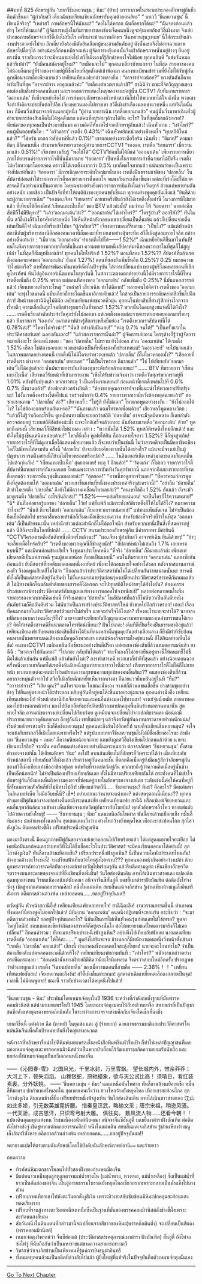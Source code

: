 ##บทที่ 825 อักษรพู่กัน ‘บทกวีชิ่นหยวนชุน ; หิมะ’ (ท้าย)
บรรยากาศในสนามประลองอักษรพู่กันยิ่งคึกคักขึ้นมา
“ผู้กำกับสวี เดี๋ยวฉันขอเรียนเขียนอักษรกับคุณด้วยคนสิคะ”
“ บทกวี ‘ชิ่นหยวนชุน’ นี้เขียนดีจริงๆ”
“เหล่าสวี ภาพอักษรนี้ให้ฉันนะ!”
“คงไม่ได้หรอก ฉันก็อยากได้นะ!”
“ฉันจองก่อนแล้ว ฮ่าๆ ใครก็ห้ามแย่ง!”
ผู้จัดการหญิงในทีมรายการของช่องเจ็ดคนหนึ่งดูจะคุ้นเคยกับสวีอี้เผิงมาก จึงเอ่ยปากขอภาพอักษรจากสวีอี้เผิงไม่ทันไร เตรียมจะม้วนภาพอักษร ‘ชิ่นหยวนชุน;เหมย’ นี้ใส่กระเป๋าแล้ว งานประกวดยังไม่จบ อีกเดี๋ยวยังต้องมีตัดสินเลือกผู้ชนะสามอันดับอยู่ ดังนั้นเธอจึงไม่อาจฉวยภาพอักษรไปดื้อๆได้ อย่างน้อยก็ก่อนหมึกจะแห้ง ผู้จัดการหญิงคนนั้นจึงเฝ้าอักษรภาพนั้นอยู่ข้างๆ ยืนอยู่ตรงนั้น ราวกับเกรงว่าจะมีคนมาแย่งไป
สวีอี้เผิงเองก็รู้สึกลำพองใจไม่น้อย
ทุกคนยินดี
“แข่งกันหมดแล้วรึเปล่า?”
“ยังมีคนสมัครอยู่ไหม?”
“เหมือนจะไม่”
ทุกคนเหลียวซ้ายแลขวา ในที่สุด สายตาของคนไม่น้อยก็ตกอยู่ที่ร่างของจางเย่ผู้ที่ซึ่งเงียบที่สุดตั้งแต่เข้าห้องมา คนลงทะเบียนเข้าร่วมที่ยังไม่ได้จับพู่กัน ดูเหมือนจะเหลือเพียงเขาแล้ว
เหยียนเทียนเฟยกล่าวพลางยิ้ม : “อาจารย์จางน้อย?”
หวงตันตันก็คาดหวังเป็นที่สุด “อาจารย์จาง ตาคุณแล้วค่ะ”
“เหลือแต่พวกเราแล้วสิ?” ฮาฉีฉีว่า
ขณะที่จิตวิญญาณของคนช่องสิบสี่เขย่าคลอนขึ้นมา และรอคอยการแสดงใหญ่ของจางเย่อยู่นั้น CCTV1 กับทีมงานรายการ ‘ออกมาเต้น’ ที่เพิ่งจะแย่งซีนไป การส่งมอบอักษรของหัวหน้าสถานีก็ทำให้พวกเขาได้ใจ ดังนั้น พวกเขาจึงกำลังคิดจะประชันต่อไปอีก
เจียงหยวนมองไปทางเขา
สวีอี้เผิงชำเลืองมองเขาแวบหนึ่ง
แต่ทันใดนั้นเอง ก็มีคนวิ่งเข้ามาจากด้านนอกผู้หนึ่ง
“ผู้อำนวยการเฉิน เรตติ้งออกมาแล้ว” คนผู้นั้นวิ่งมาหาเฉินหั่วผู้อำนวยการช่องสิบเอ็ดไม่ได้พูดดังมาก แต่คนที่อยู่รอบๆล้วนได้ยิน
อะไร?
ในที่สุดก็มาแล้วเหรอ!?
นัยน์ตาของทุกคนเป็นประกายขึ้นมา ความคิดก็หันเหไปจากอักษรพู่กันแล้ว!
เฉินหั่วถาม : “เท่าไหร่?”
คนผู้นั้นตอบทันใด : “ ‘ครัวดารา’ เรตติ้ง 0.43%!”
เฉินหั่วพยักหน้าอย่างพึงพอใจ “ทุบสถิติใหม่แล้ว?”
“ใช่ครับ มากกว่าสัปดาห์ที่แล้ว 0.1%!” เขาตอบอย่างกระตือรือร้น
เฉินหั่ว : “ดีมาก!”
ตามมาติดๆ มีอีกคนหนึ่ง เข้ามาหาเจียงหยวนรองผู้อำนวยการCCTV1 “รองผอ. เรตติ้ง ‘ร้อยดารา’ เมื่อวานมาแล้ว 0.51%!”
เจียงหยวนรับรู้ “พอใช้ได้”
CCTV1ย่อมไม่ได้มีแค่ ‘ออกมาเต้น’ เพียงรายการเดียว ภายใต้แบรนด์รายการวาไรตี้นั้นมีมากมาย ‘ร้อยดารา’ เป็นหนึ่งในรายการเก่าที่ฉายมาได้ปีครึ่ง เรตติ้งไม่หวือหวามาโดยตลอด คราวนี้ได้เรตติ้งมากกว่า 0.5% เขาก็พอใจมากแล้ว แน่นอนว่าคงเป็นเพราะว่าสัปดาห์ที่แล้ว ‘ร้อยดารา’ มีการเชิญดาราระดับใหญ่มานั่นเอง
เรตติ้งฝืนธรรมชาติของ ‘ปลายลิ้น’ ในสัปดาห์ก่อนทำให้รายการวาไรตี้หลายรายการตื่นตกใจ จนพากันกระเตื้องขึ้นมา แต่ละที่เร่งโด๊ปไล่กวดสารคดีกันอย่างเอาเป็นเอาตาย โดยเฉพาะอย่างยิ่งพวกรายการบันเทิงในช่วงวันศุกร์ ล้วนแต่พยายามกันอย่างหนัก เลยเชียว เป็นปัจจัยที่ทำให้เนติตังของทุกคนขยับขึ้นมา
ทุกคนต่างพูดคุยกันเซ็งแซ่
“ยินดีด้วยนะผู้อำนวยการเฉิน”
“รองผอ.เจียง ‘ร้อยดารา’ ฉายมาครึ่งปีแล้วยังได้เรตติ้งตั้งเท่านี้ ในวงการมีไม่มากแล้ว ที่เทียบได้ก็คงมีแค่ ‘เซียนเกะเป๊ะเนื้อ’ ของ BTV แล้วล่ะมั้ง? ผมว่านะ ให้ ‘ร้อยดารา’ ฉายต่ออีกสักปีก็ไม่มีปัญหา!”
“แล้ว‘ออกมาเต้น’ล่ะ?”
“‘ออกมาเต้น’ได้เท่าไหร่?”
“ใครรู้บ้าง? ออกรึยัง?”
ทันใดนั้น สวีอี้เผิงก็รับโทรศัพท์สายหนึ่ง ได้เห็นสีหน้ากังวลของเขาเปลี่ยนเป็นตื่นเต้น แล้วก็เปลี่ยนจากตื่นเต้นเป็นดีใจ!
เฉินเหยี่ยรีบเข้าไปหา “ผู้กำกับสวี?”
เจียงหยวนเองก็รีบถาม : “เป็นไง?”
แม้แต่หัวหน้าสถานีกับผู้บริหารสถานีอีกสองคนเวลานี้ก็มองมาที่พวกเขาอย่างลุ้นระทึก
สวีอี้เผิงสูดลมหายใจลึก กล่าวอย่างตื่นเต้นว่า : “เมื่อวาน ‘ออกมาเต้น’ ทำเรตติ้งไปได้——1.52%!”
เฉินเหยี่ยยินดีขึ้นมาในทันที!
คนในทีมรายการของพวกเขาก็เฮลั่นขึ้นมา ความพยายามหนึ่งสัปดาห์มานี้ของพวกเขาในที่สุดก็ไม่สูญเปล่า ในที่สุดก็สัมฤทธิ์ผลแล้ว!
ทุกคนไชโยโห่ร้อง!
1.52%?
ตอนที่สอง 1.52%??
สัปดาห์ที่แล้วเรตติ้งออกอากาศของ ‘ออกมาเต้น’ ยังแค่ 1.27%! ตอนที่สองยังเพิ่มขึ้นอีก 0.25%? 0.25 หมายความว่าไงน่ะหรือ? ภายใต้การพัฒนาอินเทอร์เน็ตในปัจจุบัน ใต้การเปลี่ยนแปลงของผู้บริโภคหลายคนที่เลิกดูโทรทัศน์ หันไปดูอินเทอร์เน็ตแทนในทุกวันนี้ ในสภาวะตลาดตกต่ำอย่างนี้ไม่มีรายการวาไรตี้ที่ไหนเรตติ้งเพิ่มถึง 0.25% หรอก แต่ตอนที่สองของ ‘ออกมาเต้น’ กลับเพิ่มถึง 0.25%? นี่มันแหกสวรรค์แล้ว!
เจียนหยวนหัวเราะใหญ่ “ เหล่าสวี เสี่ยวเฉิน ทำได้ดีมาก!”
หลายคนไม่คิดว่า เรตติ้งของ ‘ออกมาเต้น’ จะพุ่งไวขนาดนี้ แป๊บเดียวก็กระโดดขึ้นมาอีกระดับแล้ว! ใกล้จะเป็นรายการระดับคราสสิกขึ้นไปอีกก้าว!
สีหน้าของฮาฉีฉีดูไม่ดีนัก
เหยียนเทียนเฟยขมวดคิ้วมุ่น
ทุกคนในช่องสิบสี่ต่างรู้สึกห่างไกลจากเรื่องดีๆ ความเชื่อมั่นถูกโจมตีอย่างรุนแรงในชั่วขณะ!
1.52%?
พวกนั้นโดดมาสูงขนาดนี้ได้ยังไง?
……
เรตติ้งเรียงลำดับประจำวันศุกร์ยังไม่ออกมา แต่เรตติ้งของแต่ละรายการต่างทยอยออกมาเรื่อยๆแล้ว
ทีมรายการ ‘ร้องเก่ง’
เหล่าสตาฟต่างรู้สึกกระหยิ่มยิ้มย่อง
“เรตติ้งพวกเราสัปดาห์นี้ได้ 0.78%ล่ะ!”
“โคตรไม่จริงน่า!”
“นั่นสิ อย่างกับฝันเลย!”
“ทะลุ 0.7% จนได้!”
“เป็นครั้งแรกในประวัติศาสตร์เลย! ฉลองกันเถอะ!”
“แล้วสองรายการนั้นล่ะ?” ผู้จัดการเอ่ยถาม
ใครๆต่างก็รู้ว่าผู้จัดการหมายถึงอะไร
มีคนหนึ่งตอบ : “ของ ‘ปลายลิ้น’ ไม่ทราบ ยังไม่ออก ส่วน ‘ออกมาเต้น’ ได้เรตติ้ง 1.52% เฮือก ไม่ต้องบอกเลย พวกเขาต้องเป็นที่หนึ่งของทั้งประเทศแน่! ‘เดอะวอยซ์’ จบไปนานแล้ว ในสภาพตลาดอย่างตอนนี้ เรตติ้งนี่ไม่มีใครเท่าพวกเขาแล้ว ‘ปลายลิ้น’ ก็ไม่ไหวหรอกมั้ง?”
“เสียดายที่เรตติ้งเรา ห่างจาก ‘ออกมาเต้น’ เยอะเลย”
“ไม่เป็นไรหรอก ดีมากแล้ว”
“ใช่ ไปเทียบกับ‘ออกมาเต้น’ไม่ได้อยู่แล้วล่ะ นั่นมันรายการบันเทิงลงทุนระดับร้อยล้านเลยนะ!”
……
BTV
ทีมรายการ ‘เซียนเกะเป๊ะเนื้อ’
เสียวหลวี่รับหน้าที่เข้ามารายงาน “เพิ่งได้รับข่าวแจ้งมาว่า เรตติ้งวันศุกร์พวกเราอยู่ที่ 1.01% หลังปรับปรุงแล้ว พวกเราทะลุ 1 เป็นครั้งแรกเลยนะ! ก่อนหน้านี้เรตติ้งหล่นไปที่ 0.6% 0.7% ตั้งนานแล้ว!”
ต้าเฟยกล่าวอย่างยินดี : “ต้องขอบคุณอาจารย์จางที่แนะนำให้พวกเราปรับปรุงนะ! ไม่งั้นเรตติ้งคงร่วงงี้ต่อไปแน่ รอร่วงต่ำกว่า 0.4% รายการพวกเรามีหวังต้องหยุดฉายแล้ว!”
ต่งซานซานถาม “ ‘ปลายลิ้น’ ล่ะ?”
เสียวหลวี่ : “ไม่รู้สิ ยังไม่ออก”
โหวเกอพูดอย่างงงงัน : “ยังไม่ออกได้ไง? ไม่ใช่ต้องออกพร้อมกันเหรอ?”
“ฉันถามแล้ว แถมโทรหาเพื่อนด้วย” เสียวหลวี่พูดพลางวิตก : “แล้วก็ไม่รู้ว่าเกิดอะไรขึ้น ดูเหมือนทางนั้นจะบอกว่าสถิติ ‘ปลายลิ้น’ อาจจะมีจุดผิดพลาด ก็เลยกำลังตรวจสอบอยู่ ระบบสถิติขัดข้องล่ะมั้ง น่าจะใกล้เสร็จแล้วแหละ ฉันยังถามเรตติ้ง ‘ออกมาเต้น’ ด้วย” พูดมาถึงตรงนี้ เสียวหลวี่ก็มีสีหน้าไม่น่ามอง กล่าว : “พวกนั้นได้ 1.52% ทุบสถิติเรตติ้งใหม่อีกแล้ว! และยังไม่ใช่สูงขึ้นแค่นิดหน่อยด้วย!”
โหวตี้นิ่งอึ้ง
หูเฟยได้ยิน ก็ถอนหายใจยาว
1.52%?
นี่ก็พุ่งสูงเกิน!
รายการวาไรตี้ที่ไม่ดูเบาเมื่อได้แสดงศักยภาพแล้ว ก็จะพบว่าเป็นเช่นนี้ ไม่ว่าสารคดีจะเป็นมืออาชีพเพียงใดก็ไม่มีทางไล่ตามทัน ครั้งนี้ ‘ปลายลิ้น’ ยังจะเทียบเคียงพวกนั้นได้อย่างไร? แม้นจะมีจางเย่เป็นผู้บัญชาการ เรตติ้งอย่างนี้ก็ข้ามไม่ไหวหรอกหรือเปล่า?
……
ในอินเทอร์เน็ต
เหล่ามวลชนเองก็แตกตื่นไปแล้วเช่นกัน!
“ ‘เซียนเกะเป๊ะเนื้อ’ สุดยอดเลย! ทะลุ 1 อีกแล้ว!”
“ ‘ร้องเก่ง’ ก็ไม่เลว รายการวาไรตี้สัปดาห์นี้แหกสวรรค์กันหมดเลย โดยเฉพาะรายการบันเทิงวันศุกร์พวกนี้ นอกจากอีกสองรายการที่เรตติ้งตกแล้ว รายการอื่นๆพุ่งขึ้นหมดเลยล่ะ!”
“สุดยอด!”
“ภาพนี้หาดูยากจริงเลย!”
“ที่ควรค่าแก่การพูดถึงที่สุดต้องยกให้ ‘ออกมาเต้น’ พวกเขาขึ้นแท่นที่หนึ่งของประเทศจริงๆล่ะคราวนี้!”
“อย่าลืม ‘ปลายลิ้น’ สิ ทำไมเรตติ้ง ‘ปลายลิ้น’ ถึงยังไม่มีความเคลื่อนไหวเลยล่ะ?”
“คนเขาได้ถึง 1.52% กันแล้ว ยังจะมัวมาดูเรตติ้ง ‘ปลายลิ้น’ อะไรกันอีกล่ะ!”
“1.52%——ถล่มเรียบแน่นอน! จะเป็นใครก็ไร้ความหมาย!”
“ฉิ* ฉันก็แค่อยากรู้ผลของ ‘ปลายลิ้น’ โว้ย! แพ้ก็แพ้สิ แม้กระทั่งสถิติเรตติ้งก็ให้ไม่ได้รึไง? หมายความว่าไงวะ?”
“นั่นสิ ถึงจะไม่เท่า ‘ออกมาเต้น’ ก็บอกพวกเราหน่อยเซ่!”
แพ้ชนะเห็นชัดเจน
ไม่จำเป็นต้องยืดเยื้ออีกต่อไป
บรรดาสื่อหลายสำนักก็เริ่มลงมือเขียนบนความ สำหรับข้อเท็จจริงที่ว่าในที่สุด ‘ออกมาเต้น’ ก็เป็นฝ่ายชนะนั้น เหล่านักข่าวแต่ละสำนักก็ไม่ได้ตกใจนัก สำหรับพวกเขานี่เป็นสิ่งที่สมควรอยู่แล้ว นี่สิถึงจะเป็นโลกที่ปกติ!
……
CCTV
สนามประลองอักษรพู่กัน
มีคำอวยพร มีคำยินดี
“CCTV1ครองเรตติ้งอันดับหนึ่งอีกครั้งแล้วนะ!”
“ผอ.เจียง ผู้กำกับสวี อาจารย์เฉิน ยินดีด้วยๆ!”
“ฮ่าๆ จะเลี้ยงเมื่อไหร่ครับ?”
“เรตติ้งของพวกคุณนี่ก็ช่างสูงนัก!”
“สัปดาห์หน้าไม่เล่นถึง 1.7% เลยเหรอแบบนี้?”
และมีคนค่อนข้างเสียใจ จึงพูดมาประโยคหนึ่ง “ที่จริง ‘ปลายลิ้น’ ก็ดีมากแล้วล่ะ เพียงแต่เสียดายที่เป็นแค่สารคดี ฐานผู้ชมเลยน้อย ก็เลยเป็นแบบนี้”
คนในทีมรายการ ‘ออกมาเต้น’ ฉลองชัยกันก่อนแล้ว
ยังมีสตาฟที่กดดันมาตลอดหนึ่งอาทิตย์ เพิ่งจะได้ถอนหายใจอย่างโล่งอก หลังจากสถานการณ์ลงตัว จึงอดพูดเสียดสีไม่ได้ว่า “ก็บอกแล้วว่าประวัติศาสตร์มันไม่ได้เปลี่ยนกันง่ายขนาดนั้นนะ สารคดียังไงก็เป็นแค่สารคดีอยู่วันยันค่ำ ไม่งั้นคนมากมายรุ่นก่อนๆคงเปลี่ยนประวัติศาสตร์สารคดีกันหมดแล้วสิ ไม่มีทางพลิกโฉมอันต่ำต้อยของสารคดีได้หรอก จะไปทุบสถิติใหม่ง่ายๆได้ยังไงกัน? ต้องเคารพประสบการณ์ทางประวัติศาสตร์กับกฎเกณฑ์ทางการตลอดให้จงหนักเซ่!”
หลายต่อหลายคนในทีมรายการของพวกเขาก็คิดเช่นนี้
ที่จริงผลของ ‘ปลายลิ้น’ ในสัปดาห์ที่แล้วก็ไม่นับว่าเป็นอันดับหนึ่ง อันดับร่วมก็คืออันดับร่วม ไม่นับว่าเป็นการสร้างประวัติศาสตร์ใหม่ ยังขาดไปอีกก้าวหรอก!
เฮอะ!
เรื่องที่คนมากมายในประวัติศาสตร์ล้วนทำไม่สำเร็จ นายจะสำเร็จได้ไงเล่า? เรื่องอะไรนายจะทำได้? นายจางเย่มีสมองมากกว่าคนอื่นๆรึไง? นายจางเย่จะเทียบกับปัญญาและความพยายามของเหล่าบรรพชนได้เรอะ? คิดให้เรตติ้งสารคดีขึ้นนำตลาดโทรทัศน์เนี่ยนะ?
ฝันไปเถอะ!
เดิมทีก็เป็นเรื่องฝืนธรรมชาติอยู่แล้ว!
เหยียนเทียนเฟยกับคนของช่องสิบสี่ต่างได้ยินที่คนเหล่านั้นพูดคุยกันอย่างเลือนลาง ก็ยิ่งมีท่าทีซับซ้อน คนพวกนั้นพยายามลดเสียงลงเมื่อพูดถึงพวกเขา แต่แม้ห้องกิจกรรมใหญ่ขนาดนี้ ก็ได้ยินอย่างเห็นได้ชัด!
คนของCCTV1 เพลิดเพลินกับชัยชนะอย่างยินดีปรีดา
แต่คนของช่องสิบสี่ล้วนหมดอารมณ์แล้ว
ฮาฉีฉี : “พวกเราไปกันเถอะ”
“ไปเถอะ กลับกันได้แล้ว” จางจั่วเองก็ไม่อยากยืนอยู่ตรงนี้ให้คนมาชี้ไม้ชี้มือใส่แล้วเช่นกัน
แพ้ก็แพ้สิ แล้วมันยังไงล่ะ? การทำสารคดี พวกเขาก็ทำดีที่สุดแล้ว อย่างน้อยตอนฉายครั้งหนึ่งพวกเขาก็เคยได้เรตติ้งอันดับหนึ่งสูงเท่ารายการวาไรตี้ล่ะวะ! เทียบรายการวาไรตี้ไม่ได้ก็ไม่ขายหน้า พวกนายแต่ละคนน่ะโปรดปรานความสุขบนความทุกข์ของคนอื่นสินะ??
คนของช่องสิบสี่ล้วนอยากจะหมุนตัวจากไป
สวีอวี้เผิงกับเฉินเหยี่ยเห็นจากหางตา ก็ฉายแววยิ้มหยันอยู่ในที
“หืม?”
“อาจารย์จาง?”
“เฮ้ย คุณ?”
แต่ใครจะคาด ในขณะนั้นเอง จางเย่ก็ม้วนแขนเสื้อขึ้น ย่างสามขุมอย่างช้าๆ ไปยืนอยู่ตรงหน้าโต๊ะประลอง หยิบพู่กันที่อยู่บนโต๊ะขึ้นมาอย่างนุ่มนวล
ทุกคนต่างนิ่งอึ้ง
เหยียนเทียนเฟยชะงัก!
หัวหน้าสถานีกับเจียงหยวนและคนอื่นต่างมองไปทางเขา!
จางเย่จุ่มน้ำหมึก สายตาทอดมองไปข้างนอกหน้าต่าง มองไปยังเกล็ดหิมะที่ปลิดปลิวลงมาปกคลุมพื้นดินข้างนอกจนหนานั้น สูดหายใจลึก อารมณ์ของจางเย่เปลี่ยนไปเรียบร้อย ดูเหมือนจะเปลี่ยนไปจากปกติธรรมดา นัยน์ตามีประกายฉายแววดุดันออกมา ถือพู่กันนิ่ง เขายิ้มน้อยๆ แล้วจึงตวัดพู่กันลงบนกระดาษอย่างหนักแน่น!
เริ่มด้วยอักษรสามตัว ซึ่งก็คือชิ่นหยวนชุน!
ทุกคนตะลึงกันไปอีกครั้ง!
นายก็จะเขียนชิ่นหยวนชุน?
จงใจจะแข่งกับพวกสวีอี้เผิงโดยเฉพาะหรือไร?
แต่รูปแบบบทกวีชิ่นหยวนชุนไม่ได้มีชื่อเสียงอะไรนะ ลำพังบท ‘ชิ่นหยวนชุน - เหมย’ ก็ความนิยมน้อยจะตาย แถมยังถูกสวีอี้เผิงเขียนไปก่อนแล้วด้วย นายจะเขียนอะไรอีก?
จากนั้น คนทั้งหมดต่างค้นพบอย่างตื่นตระหนกว่า ต่อจากอักษร ‘ชิ่นหยวนชุน’ ทั้งสามตัวของจางเย่นั้น ได้เขียนอักษร ‘หิมะ’ ลงไป!
ลากเส้นเพียงไม่กี่อักษรก็วิเคราะห์ได้ว่า เมื่อเทียบกับหัวหน้าสถานี เทียบกับสวีอี้เผิงแล้ว เรียกว่าอยู่กันคนละชั้น ที่ตลกคือเมื่อครู่ยังมีคนรู้สึกว่าอักษรพู่กันของสวีอี้เผิงเทียบเท่ามืออาชีพอยู่เลย แต่พริบที่จางเย่ตวัดพู่กัน พวกเขาถึงรู้ว่าความคิดเมื่อครู่นั้นช่างเป็นเด็กน้อยนัก! ไม่จำเป็นต้องเปรียบเทียบกันเลย ทั้งไม่มีทางเปรียบเทียบกันได้ กระทั่งคนที่ไม่เข้าใจอักษรพู่กันก็ยังมองเห็นถึงความองอาจที่ซ่อนอยู่ภายในอักษรของจางเย่เลย ระดับเช่นนี้ต่อให้คนที่อยู่ที่นี่ทั้งหมดรวมตัวกันก็ยังไม่มีทางไปถึง!
เพียงแต่ว่ากวีนี่…..
ชิ่นหยวนชุน? หิมะ?
คืออะไร?
มีคนค้นหาในอินเทอร์เน็ต ไม่มีกวีบทนี้นี่?
เชี่*! อย่าบอกนะว่านายจะแต่งเอง? แต่งสดๆตอนนี้เนี่ยนะ??
ทุกคนต่างมองฝีพู่กันของจางเย่อย่างตื่นตะลึงระคนสงสัย เหยียนเทียนเฟย ฮาฉีฉี หรือแม้แต่เจียงหยวนและคนอื่นๆพากันล้อมวงเข้ามา
เห็นเพียงจางเย่ตวัดพู่กันราวกับโบยบิน!
ทุกตัวอักษรพลิ้วไหว หากแต่แฝงไปด้วยความยิ่งใหญ่!
—— ‘ชิ่นหยวนชุน ; หิมะ’
แดนเหนืออันไพศาล พันลี้ลานล้วนเยือกแข็ง
หมื่นลี้หิมะแรง ปกกำแพงทั้งนอกใน
สุดเขตแดนเวิ้งว่าง ฮวงโหกว้างยังหยุดไหล
เทือกเขาสะท้อนไกล สุกไสวดังงูเงิน
ดินแดนช้างขี้ผึ้ง เปรียบประหนึ่งฟ้าสูงเหิน


มองมาถึงตรงนี้ มีคนถูกภาพฝีพู่กันของจางเย่เขย่าคลอนไปเรียบร้อยแล้ว ได้แต่สูดลมหายใจยะเยือก ไม่เคยนึกฝันมาก่อนเลยว่าบทกวีที่ไม่ได้ขึ้นชื่ออะไรในประวัติศาสตร์ จะมีคนเขียนออกมาได้อย่างนี้!
สุกไสวดังงูเงิน?
พันลี้ลานล้วนเยือกแข็ง?
เปรียบประหนึ่งฟ้าสูงเหิน?
นี่เป็นความโอหังประเภทไหนกัน! ช่างอวดอ้างอะไรเช่นนี้!
จะเปรียบฟ้าเทียบว่าใครสูงไม่ทราบ???
ทุกคนมองหน้ากันอย่างว่างเปล่า ด้วยถูกพรสวรรค์ทางวรรณศิลป์ของจางเย่เขย่าขวัญไปพร้อมๆกัน แล้วรีบติดตามดูต่อ เห็นเพียงอักษรวิตรบรรจงบนกระดาษของจางเย่ที่ยิ่งเขียนยิ่งเพิ่มขึ้น!
วันใสส่องดินเดิน อาบไล้เนินขาวสาดแดง
แปลงดินอุดมทุกแห่งหน
วีรชนเนืองอนันต์นับคณา
อนิจจาจิ๋นซีฮั่นอู่ตี้
บดขยี้เผาตำราฝังบัณฑิต
ต่อติดถังไท่จงซ่งจู่
เชิดชูหากแต่ถดถอยวรรณศิลป์
หนึ่งในแผ่นดิน
สยบสิ้นแด่เจงกิสข่าน
รู้ผ่านเพียงง้างธนูเล็งอินทรีสังหาร
อดีตกาลล้วนล่วงพ้น
เหล่ายอดคน…...ยลอยู่ปัจจุบันแล!!


ตวัดพู่กัน
หัวหน้าสถานีอึ้ง!
เหยียนเทียนเฟยหอบหายใจ!
ฮาฉีฉีตะลึง!
งานวรรณกรรมชิ้นนี้ ทำเอาคนทั้งหมดที่นี่ต่างพูดไม่ออกไปแล้ว!
มีทีมงาน ‘ออกมาเต้น’ คนหนึ่งปฏิเสธที่จะยอมรับ กระซิบว่า : “จะมาอดีตกาลล่วงพ้น? ยลอยู่ปัจจุบันแลอะไร? นี่มันเป็นการไม่เห็นหัวคนรุ่นก่อนเลยไม่ใช่เหรอ? พูดจาใหญ่โตนัก! ขอบเขตและขีดจำกัดของสารคดีก็อยู่ตรงนั้นไง ต่อให้พยายามแค่ไหนความจริงก็ไม่เคยเปลี่ยน!”
อีกคนคำราม : ยังจะมาเปรียบประหนึ่งฟ้าสูงเหิน? อย่าเพิ่งไปเทียบกับฟ้าเลย นายลองเทียบเรตติ้งกับ ‘ออกมาเต้น’ ให้ได้กะ……”
พูดยังไม่ทันจะจบ ข้างนอกก็มีพนักงานคนหนึ่งวิ่งหน้าตั้งเข้ามา “เรตติ้ง ‘ปลายลิ้น’ ออกแล้ว!”
เสียงนี้ ทำเอาคนทั้งหมดตกใจสะดุ้งโหยง!
นายจะตะโกนทำไม?
จำเป็นต้องเสียงดังแปดหลอดขนาดนี้ด้วยรึไง?
เหยียนเทียนเฟยถามทันที : “เท่าไหร่?”
พนักงานกล่าวอย่างกระหืดกระหอบ : “ก่อนหน้านั้นทางฝ่ายสถิติคิดว่ามีอะไรผิดพลาด จึงตรวจสอบใหม่อีกครั้ง ปรากฏพบว่าตัวเลขถูกแล้ว เรตติ้ง ‘จีนบนปลายลิ้น’ ของเมื่อวานตอนที่สามคือ —— 2.36%！！”
เหยียนเทียนเฟยสับสน!
เจียงหยวนตะลึงงัน!
สวีอี้เผิงตื่นตระหนก!
ลูกตาดำเฉินเหยี่ยหดเล็กลงกลายเป็นจุด!
เวลานี้ ไม่มีคนพูดจา!
ขณะนี้ ราวกับช่วงเวลาได้หยุดนิ่งไปแล้ว!


**********


‘ชิ่นหยวนชุน - หิมะ’
ประพันธ์โดยเหมาเจ๋อตุงในปี 1936 ระหว่างที่กำลังก่อตั้งฐานที่มั่นพรรคคอมมิวนิสต์ แต่นำมาเผยแพร่ในปี 1945 โดยเหมาเจ๋อตุงมอบให้กับหลิวหยาจื่อ สหายเก่าที่เป็นปัญชาชนชื่อดังแห่งยุคของพรรคก๊กมินตั๋ง ในระหว่างการเจรจาสงบศึกกับเจียงไคเช็กที่ฉงชิ่ง


บทกวีชิ้นนี้ แต่งด้วย ฉือ (กาพย์) ในยุคซ่ง และ ลู่ (ร่ายยาว) ฉายภาพธรรมชาติและประวัติศาสตร์ในแผ่นดินจีนเพื่อตั้งเป้าหมายอันยิ่งใหญ่แห่งอนาคต


หลังจากที่หลิวหยาจื่อนำไปตีพิมพ์เผยแพร่ลงในหนังสือพิมพ์ซินหัวรื่อเป้า ก็ทำให้เหล่าปัญญาชนที่เคยมองเหมาเจ๋อตุงและพรรคคอมมิวนิสต์ว่าเป็นพวกป่าเถื่อนไร้วัฒนธรรมเกิดความยอมรับนับถือ และยกย่องให้เหมาเจ๋อตุงเป็นกวีเอกคนหนึ่งของจีน


——《沁园春-雪》 北国风光，千里冰封，万里雪飘。 望长城内外，惟余莽莽；大河上下，顿失滔滔。 山舞银蛇，原驰蜡象，欲与天公试比高！ 须晴日，看红装素裹，分外妖娆。 —— ‘ชิ่นหยวนชุน - หิมะ’
แดนเหนืออันไพศาล พันลี้ลานล้วนเยือกแข็ง
หมื่นลี้หิมะแรง ปกกำแพงทั้งนอกใน
สุดเขตแดนเวิ้งว่าง ฮวงโหกว้างยังหยุดไหล
เทือกเขาสะท้อนไกล สุกไสวดังงูเงิน
ดินแดนช้างขี้ผึ้ง เปรียบประหนึ่งฟ้าสูงเหิน
วันใสส่องดินเดิน อาบไล้เนินขาวสาดแดง
江山如此多娇，引无数英雄竞折腰。 惜秦皇汉武，略输文采；唐宗宋祖，稍逊风骚。 一代天骄，成吉思汗，只识弯弓射大雕。 俱往矣。 数风流人物……还看今朝！！
แปลงดินอุดมทุกแห่งหน
วีรชนเนืองอนันต์นับคณา
อนิจจาจิ๋นซีฮั่นอู่ตี้
บดขยี้เผาตำราฝังบัณฑิต
ต่อติดถังไท่จงซ่งจู่
เชิดชูหากแต่ถดถอยวรรณศิลป์
หนึ่งในแผ่นดิน
สยบสิ้นแด่เจงกิสข่าน
รู้ผ่านเพียงง้างธนูเล็งอินทรีสังหาร
อดีตกาลล้วนล่วงพ้น
เหล่ายอดคน…...ยลอยู่ปัจจุบันแล!!


พยายามแปลให้ตรงตามฉันลักษณ์โดยใช้บังคับฉันลักษณ์กาพย์ยานี๑๑ และร่ายยาว


ถอดความ
- ทิวทัศน์หิมะตกขาวโพลนไปทั่วสองฝั่งของกำแพงเมืองจีน
- มีแต่หนาวเหน็บสุดลูกหูลูกตาจนแม่น้ำฮวงโห (แม่น้ำหวง, หวงเหอ, แม่น้ำเหลือง) ซึ่งเป็นแม่น้ำที่ยาวเป็นอันสองของจีน เป็นอู่อารยธรรมโบราณยังหยุดไหลเชี่ยวกรากเพราะกลายเป็นน้ำแข็งไปบางส่วน
- เปรียบภาพเทือกเขาไท่หังตะวันตกดั่งงูสีเงิน เพราะทิวเขาสลับซับซ้อนมีหิมะปกคลุมสะท้อนแสงทอดเรียงราย
- เปรียบที่ราบสูงทางตะวันตกเฉียงเหนือซึ่งเป็นฐานที่มั่นของพรรคคอมมิวนิสต์ดั่งช้างขี้ผึ้งเพราะสะท้อนแสงสีทอง
- สักวันหนึ่งในดินแดนที่กล่าวมานี้จะเปลี่ยนจากสีขาวของหิมะ(พรรคก๊กมินตั๋ง) จะเปลี่ยนเป็นสีแดง (พรรคคอมมิวนิสต์)
- เหมาเจ๋อตุงวิพากษ์ว่า จิ๋นซีฮ่องเต้ (ประวัติศาสตร์เหตุการณ์เผาตำรา ฝังบัณฑิต) ฮั่นอู่ตี้ ถังไท่จง ซ่งไท่จู่ ที่นับถือกันว่าเป็นมหาราชแต่ขาดความสามารถทางกวี
- วิพากษ์ว่าเจงกิสข่านเป็นเพียงคนที่รู้แค่การยิงธนูฆ่าอินทรี
- ทั้งหมดทุกคนล้วนเป็นอดีตที่ล่วงลับไปแล้ว ผู้ยิ่งใหญ่ที่แท้จริงในปัจจุบันคือตัวเหมาเจ๋อตุงนั่นเอง
---------------------------------------------------------------------------------------


[Go To Next Chapter]( ./23.md)